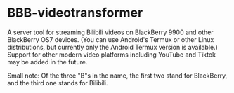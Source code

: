 # BBB-videotransformer

A server tool for streaming Bilibili videos on BlackBerry 9900 and other BlackBerry OS7 devices. (You can use Android's Termux or other Linux distributions, but currently only the Android Termux version is available.) Support for other modern video platforms including YouTube and Tiktok may be added in the future.

Small note: Of the three "B"s in the name, the first two stand for BlackBerry, and the third one stands for Bilibili.


